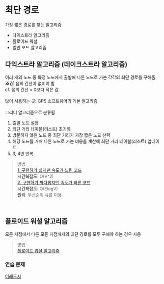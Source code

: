 # 최단 경로
가장 짧은 경로를 찾는 알고리즘
 * 다익스트라 알고리즘
 * 플로이드 워셜
 * 벨만 포드 알고리즘

## 다익스트라 알고리즘 (데이크스트라 알고리즘)
여러 개의 노드 중 특정 노드에서 출발해 다른 노드로 가는 각각의 최단 경로를 구해줌<br>
__*조건*__: 음의 간선이 없어야 함<br>
cf. 음의 간선 = 0보다 작은 값<br>
<br>
많이 사용하는 곳: GPS 소프트웨어의 기본 알고리즘<br>
<br>
그리디 알고리즘으로 분류됨

1. 출발 노드 설정
2. 최단 거리 테이블(리스트) 초기화
3. 방문하지 않은 노드 중 최단 거리가 가장 짧은 노드 선택
4. 해당 노드를 거쳐 다른 노드로 가는 비용을 계산해 최단 거리 테이블(리스트) 업데이트
5. 3, 4번 반복

> 방법<br>
> [1. 구현하기 쉽지만 속도가 느린 코드](./Easy_Dijkstra.py)<br> __시간복잡도__: O(V^2) <br>
> [2. 구현하기 까다롭지만 속도가 빠른 코드](./Diff_Dijkstra.py)<br> __시간복잡도__: O(ElogV) <br> __원리__: 우선순위 큐를 이용
<br>

## 플로이드 워셜 알고리즘
모든 지점에서 다른 모든 지점까지의 최단 경로를 모두 구해야 하는 경우 사용<br>
>방법<br>
>[플로이드 워셜 알고리즘](./Floyd.py)<br>

### 연습 문제
[미래도시](./future.py)
